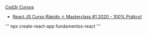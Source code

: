 [Cod3r Cursos](https://www.cod3r.com.br)

- [React JS Curso Rápido ⚛️ Masterclass #1 2020 - 100% Prático!](https://www.youtube.com/watch?v=XQxitgyZ_S4)

'''
npx create-react-app fundamentos-react
'''